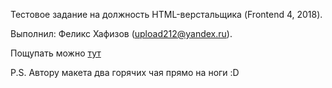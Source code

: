 Тестовое задание на должность HTML-верстальщика (Frontend 4, 2018).

Выполнил: Феликс Хафизов (upload212@yandex.ru).

Пощупать можно [тут](http://calando-bottom.000webhostapp.com/testing)

P.S. Автору макета два горячих чая прямо на ноги :D